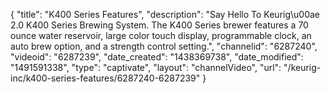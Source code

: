 {
    "title": "K400 Series Features",
    "description": "Say Hello To Keurig\u00ae 2.0 K400 Series Brewing System.  The K400 Series brewer features a 70 ounce water reservoir, large color touch display, programmable clock, an auto brew option, and a strength control setting.",
    "channelid": "6287240",
    "videoid": "6287239",
    "date_created": "1438369738",
    "date_modified": "1491591338",
    "type": "captivate",
    "layout": "channelVideo",
    "url": "\/keurig-inc\/k400-series-features\/6287240-6287239"
}